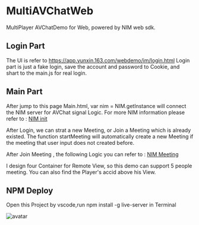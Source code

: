 # MultiAVChatWeb 
MultiPlayer AVChatDemo for Web, powered by NIM web sdk.

## Login Part
The UI is refer to https://app.yunxin.163.com/webdemo/im/login.html
Login part is just a fake login, save the account and password to Cookie, and shart to the main.js for real login.

## Main Part
After jump to this page Main.html, var nim = NIM.getInstance will connect the NIM server for AVChat signal Logic.
For more NIM information please refer to : 
[NIM init](https://dev.yunxin.163.com/docs/product/IM%E5%8D%B3%E6%97%B6%E9%80%9A%E8%AE%AF/SDK%E5%BC%80%E5%8F%91%E9%9B%86%E6%88%90/Web%E5%BC%80%E5%8F%91%E9%9B%86%E6%88%90/%E5%88%9D%E5%A7%8B%E5%8C%96)


After Login, we can strat a new Meeting, or Join a Meeting which is already existed. The function startMeeting will automatically create a new Meeting if the meeting that user input does not created before.

After Join Meeting , the following Logic you can refer to : 
[NIM Meeting](https://dev.yunxin.163.com/docs/product/%E9%9F%B3%E8%A7%86%E9%A2%91%E9%80%9A%E8%AF%9D/SDK%E5%BC%80%E5%8F%91%E9%9B%86%E6%88%90/Web%E5%BC%80%E5%8F%91%E9%9B%86%E6%88%90/%E9%9F%B3%E8%A7%86%E9%A2%91%E9%80%9A%E8%AF%9D%E6%B5%81%E7%A8%8B%E5%A4%9A%E4%BA%BA)


I design four Container for Remote View, so this demo can support 5 people meeting.
You can also find the Player's accid above his View.

## NPM Deploy
Open this Project by vscode,run npm  install -g live-server  in Terminal

![avatar](https://nim-nosdn.netease.im/MTAxMTAwMg==/bmltYV8xMzE4NzQ1NTg1XzE1NzQ2NjAwODcwNDVfZDE1Njg2MGItMzVhYS00ZmI4LTgxMDUtMzZhODZlMGFhMGI5?imageView&createTime=1574660087322)
